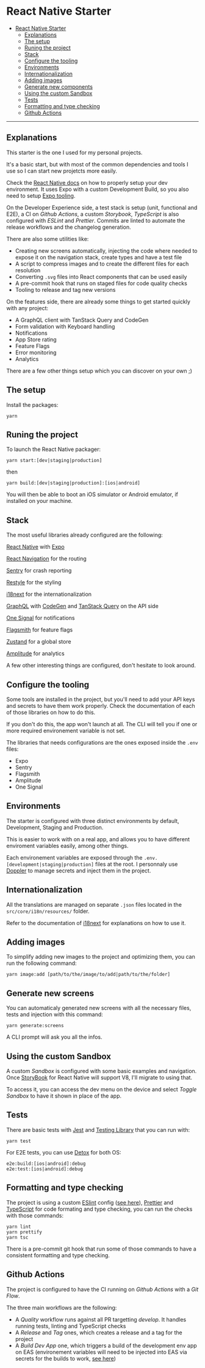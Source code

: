# React Native Starter

- [React Native Starter](#react-native-starter)
  - [Explanations](#explanations)
  - [The setup](#the-setup)
  - [Runing the project](#runing-the-project)
  - [Stack](#stack)
  - [Configure the tooling](#configure-the-tooling)
  - [Environments](#environments)
  - [Internationalization](#internationalization)
  - [Adding images](#adding-images)
  - [Generate new components](#generate-new-components)
  - [Using the custom Sandbox](#using-the-custom-sandbox)
  - [Tests](#tests)
  - [Formatting and type checking](#formatting-and-type-checking)
  - [Github Actions](#github-actions)

---

## Explanations

This starter is the one I used for my personal projects.

It's a basic start, but with most of the common dependencies and tools I use so I can start new projetcts more easily.

Check the [React Native docs](https://reactnative.dev/docs/environment-setup) on how to properly setup your dev environment. It uses Expo with a custom Development Build, so you also need to setup [Expo tooling](https://docs.expo.dev/).

On the Developer Experience side, a test stack is setup (unit, functional and E2E), a CI on _Github Actions_, a custom _Storybook_, _TypeScript_ is also configured with _ESLint_ and _Prettier_. Commits are linted to automate the release workflows and the changelog generation.

There are also some utilities like:

- Creating new screens automatically, injecting the code where needed to expose it on the navigation stack, create types and have a test file
- A script to compress images and to create the different files for each resolution
- Converting `.svg` files into React components that can be used easily
- A pre-commit hook that runs on staged files for code quality checks
- Tooling to release and tag new versions

On the features side, there are already some things to get started quickly with any project:

- A GraphQL client with TanStack Query and CodeGen
- Form validation with Keyboard handling
- Notifications
- App Store rating
- Feature Flags
- Error monitoring
- Analytics

There are a few other things setup which you can discover on your own ;)

## The setup

Install the packages:

```
yarn
```

## Runing the project

To launch the React Native packager:

```
yarn start:[dev|staging|production]
```

then

```
yarn build:[dev|staging|production]:[ios|android]
```

You will then be able to boot an iOS simulator or Android emulator, if installed on your machine.

## Stack

The most useful libraries already configured are the following:

[React Native](https://facebook.github.io/react-native/) with [Expo](https://docs.expo.dev/)

[React Navigation](https://reactnavigation.org/) for the routing

[Sentry](https://sentry.io/welcome/) for crash reporting

[Restyle](https://github.com/Shopify/restyle/) for the styling

[i18next](https://www.i18next.com/) for the internationalization

[GraphQL](https://graphql.org/) with [CodeGen](https://the-guild.dev/graphql/codegen) and [TanStack Query](https://tanstack.com/query/latest) on the API side

[One Signal](https://onesignal.com/) for notifications

[Flagsmith](https://www.flagsmith.com/) for feature flags

[Zustand](https://zustand-demo.pmnd.rs/) for a global store

[Amplitude](https://amplitude.com/) for analytics

A few other interesting things are configured, don't hesitate to look around.

## Configure the tooling

Some tools are installed in the project, but you'll need to add your API keys and secrets to have them work properly. Check the documentation of each of those libraries on how to do this.

If you don't do this, the app won't launch at all. The CLI will tell you if one or more required environement variable is not set.

The libraries that needs configurations are the ones exposed inside the `.env` files:

- Expo
- Sentry
- Flagsmith
- Amplitude
- One Signal

## Environments

The starter is configured with three distinct environments by default, Development, Staging and Production.

This is easier to work with on a real app, and allows you to have different enviroment variables easily, among other things.

Each environement variables are exposed through the `.env.[development|staging|production]` files at the root. I personnaly use [Doppler](https://www.doppler.com/) to manage secrets and inject them in the project.

## Internationalization

All the translations are managed on separate `.json` files located in the `src/core/i18n/resources/` folder.

Refer to the documentation of [i18next](https://www.i18next.com/) for explanations on how to use it.

## Adding images

To simplify adding new images to the project and optimizing them, you can run the following command:

```
yarn image:add [path/to/the/image/to/add|path/to/the/folder]
```

## Generate new screens

You can automaticaly generated new screens with all the necessary files, tests and injection with this command:

```
yarn generate:screens
```

A CLI prompt will ask you all the infos.

## Using the custom Sandbox

A custom _Sandbox_ is configured with some basic examples and navigation. Once [StoryBook](https://storybook.js.org/) for React Native will support V8, I'll migrate to using that.

To access it, you can access the dev menu on the device and select _Toggle Sandbox_ to have it shown in place of the app.

## Tests

There are basic tests with [Jest](https://jestjs.io/) and [Testing Library](https://testing-library.com/) that you can run with:

```
yarn test
```

For E2E tests, you can use [Detox](https://github.com/wix/Detox) for both OS:

```
e2e:build:[ios|android]:debug
e2e:test:[ios|android]:debug
```

## Formatting and type checking

The project is using a custom [ESlint](https://eslint.org/) config ([see here](https://github.com/tsyirvo/eslint-config-tsyirvo-react-native)), [Prettier](https://prettier.io/) and [TypeScript](https://www.typescriptlang.org/) for code formating and type checking, you can run the checks with those commands:

```
yarn lint
yarn prettify
yarn tsc
```

There is a pre-commit git hook that run some of those commands to have a consistent formatting and type checking.

## Github Actions

The project is configured to have the CI running on _Github Actions_ with a _Git Flow_.

The three main workflows are the following:

- A _Quality_ workflow runs against all PR targetting _develop_. It handles running tests, linting and TypeScript checks
- A _Release_ and _Tag_ ones, which creates a release and a tag for the project
- A _Build Dev App_ one, which triggers a build of the development env app on EAS (environement variables will need to be injected into EAS via secrets for the builds to work, [see here](https://docs.expo.dev/build-reference/variables/))
